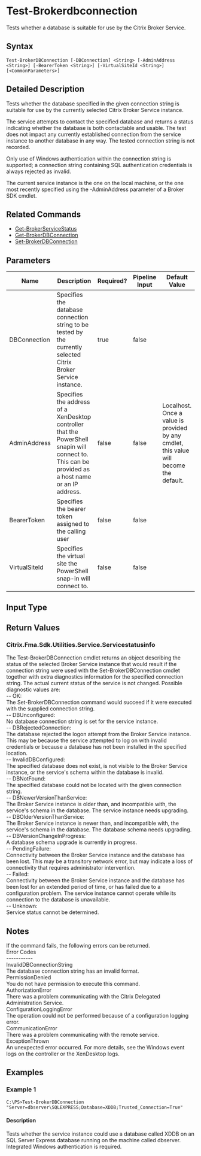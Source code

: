 ﻿
# Test-Brokerdbconnection
Tests whether a database is suitable for use by the Citrix Broker Service.
## Syntax
```
Test-BrokerDBConnection [-DBConnection] <String> [-AdminAddress <String>] [-BearerToken <String>] [-VirtualSiteId <String>] [<CommonParameters>]
```
## Detailed Description
Tests whether the database specified in the given connection string is suitable for use by the currently selected Citrix Broker Service instance.

The service attempts to contact the specified database and returns a status indicating whether the database is both contactable and usable. The test does not impact any currently established connection from the service instance to another database in any way. The tested connection string is not recorded.

Only use of Windows authentication within the connection string is supported; a connection string containing SQL authentication credentials is always rejected as invalid.

The current service instance is the one on the local machine, or the one most recently specified using the -AdminAddress parameter of a Broker SDK cmdlet.


## Related Commands

* [Get-BrokerServiceStatus](./Get-BrokerServiceStatus/)
* [Get-BrokerDBConnection](./Get-BrokerDBConnection/)
* [Set-BrokerDBConnection](./Set-BrokerDBConnection/)
## Parameters
| Name   | Description | Required? | Pipeline Input | Default Value |
| --- | --- | --- | --- | --- |
| DBConnection | Specifies the database connection string to be tested by the currently selected Citrix Broker Service instance. | true | false |  |
| AdminAddress | Specifies the address of a XenDesktop controller that the PowerShell snapin will connect to. This can be provided as a host name or an IP address. | false | false | Localhost. Once a value is provided by any cmdlet, this value will become the default. |
| BearerToken | Specifies the bearer token assigned to the calling user | false | false |  |
| VirtualSiteId | Specifies the virtual site the PowerShell snap-in will connect to. | false | false |  |

## Input Type

### 

## Return Values

### Citrix.Fma.Sdk.Utilities.Service.Servicestatusinfo
The Test-BrokerDBConnection cmdlet returns an object describing the status of the selected Broker Service instance that would result if the connection string were used with the Set-BrokerDBConnection cmdlet together with extra diagnostics information for the specified connection string. The actual current status of the service is not changed. Possible diagnostic values are:<br>-- OK:<br>The Set-BrokerDBConnection command would succeed if it were executed with the supplied connection string.<br>-- DBUnconfigured:<br>No database connection string is set for the service instance.<br>-- DBRejectedConnection:<br>The database rejected the logon attempt from the Broker Service instance. This may be because the service attempted to log on with invalid credentials or because a database has not been installed in the specified location.<br>-- InvalidDBConfigured:<br>The specified database does not exist, is not visible to the Broker Service instance, or the service's schema within the database is invalid.<br>-- DBNotFound:<br>The specified database could not be located with the given connection string.<br>-- DBNewerVersionThanService:<br>The Broker Service instance is older than, and incompatible with, the service's schema in the database. The service instance needs upgrading.<br>-- DBOlderVersionThanService:<br>The Broker Service instance is newer than, and incompatible with, the service's schema in the database. The database schema needs upgrading.<br>-- DBVersionChangeInProgress:<br>A database schema upgrade is currently in progress.<br>-- PendingFailure:<br>Connectivity between the Broker Service instance and the database has been lost. This may be a transitory network error, but may indicate a loss of connectivity that requires administrator intervention.<br>-- Failed:<br>Connectivity between the Broker Service instance and the database has been lost for an extended period of time, or has failed due to a configuration problem. The service instance cannot operate while its connection to the database is unavailable.<br>-- Unknown:<br>Service status cannot be determined.
## Notes
If the command fails, the following errors can be returned.<br>    Error Codes<br>    -----------<br>    InvalidDBConnectionString<br>        The database connection string has an invalid format.<br>    PermissionDenied<br>        You do not have permission to execute this command.<br>    AuthorizationError<br>        There was a problem communicating with the Citrix Delegated Administration Service.<br>    ConfigurationLoggingError<br>        The operation could not be performed because of a configuration logging error.<br>    CommunicationError<br>        There was a problem communicating with the remote service.<br>    ExceptionThrown<br>        An unexpected error occurred.  For more details, see the Windows event logs on the controller or the XenDesktop logs.
## Examples

### Example 1
```
C:\PS>Test-BrokerDBConnection "Server=dbserver\SQLEXPRESS;Database=XDDB;Trusted_Connection=True"
```
#### Description
Tests whether the service instance could use a database called XDDB on an SQL Server Express database running on the machine called dbserver. Integrated Windows authentication is required.
